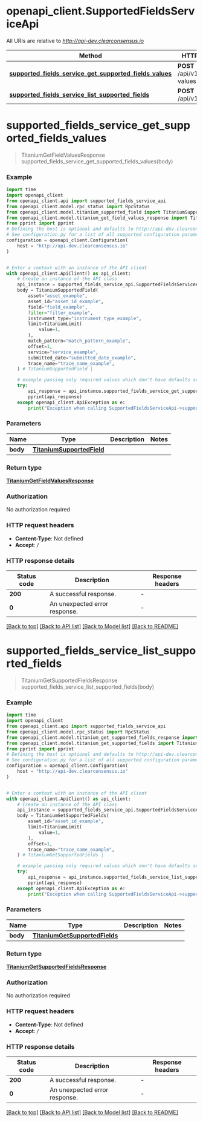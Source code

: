 # openapi_client.SupportedFieldsServiceApi

All URIs are relative to *http://api-dev.clearconsensus.io*

Method | HTTP request | Description
------------- | ------------- | -------------
[**supported_fields_service_get_supported_fields_values**](SupportedFieldsServiceApi.md#supported_fields_service_get_supported_fields_values) | **POST** /api/v1/list/field-values | 
[**supported_fields_service_list_supported_fields**](SupportedFieldsServiceApi.md#supported_fields_service_list_supported_fields) | **POST** /api/v1/list/fields | 


# **supported_fields_service_get_supported_fields_values**
> TitaniumGetFieldValuesResponse supported_fields_service_get_supported_fields_values(body)



### Example


```python
import time
import openapi_client
from openapi_client.api import supported_fields_service_api
from openapi_client.model.rpc_status import RpcStatus
from openapi_client.model.titanium_supported_field import TitaniumSupportedField
from openapi_client.model.titanium_get_field_values_response import TitaniumGetFieldValuesResponse
from pprint import pprint
# Defining the host is optional and defaults to http://api-dev.clearconsensus.io
# See configuration.py for a list of all supported configuration parameters.
configuration = openapi_client.Configuration(
    host = "http://api-dev.clearconsensus.io"
)


# Enter a context with an instance of the API client
with openapi_client.ApiClient() as api_client:
    # Create an instance of the API class
    api_instance = supported_fields_service_api.SupportedFieldsServiceApi(api_client)
    body = TitaniumSupportedField(
        asset="asset_example",
        asset_id="asset_id_example",
        field="field_example",
        filter="filter_example",
        instrument_type="instrument_type_example",
        limit=TitaniumLimit(
            value=1,
        ),
        match_pattern="match_pattern_example",
        offset=1,
        service="service_example",
        submitted_date="submitted_date_example",
        trace_name="trace_name_example",
    ) # TitaniumSupportedField | 

    # example passing only required values which don't have defaults set
    try:
        api_response = api_instance.supported_fields_service_get_supported_fields_values(body)
        pprint(api_response)
    except openapi_client.ApiException as e:
        print("Exception when calling SupportedFieldsServiceApi->supported_fields_service_get_supported_fields_values: %s\n" % e)
```


### Parameters

Name | Type | Description  | Notes
------------- | ------------- | ------------- | -------------
 **body** | [**TitaniumSupportedField**](TitaniumSupportedField.md)|  |

### Return type

[**TitaniumGetFieldValuesResponse**](TitaniumGetFieldValuesResponse.md)

### Authorization

No authorization required

### HTTP request headers

 - **Content-Type**: Not defined
 - **Accept**: */*


### HTTP response details

| Status code | Description | Response headers |
|-------------|-------------|------------------|
**200** | A successful response. |  -  |
**0** | An unexpected error response. |  -  |

[[Back to top]](#) [[Back to API list]](../README.md#documentation-for-api-endpoints) [[Back to Model list]](../README.md#documentation-for-models) [[Back to README]](../README.md)

# **supported_fields_service_list_supported_fields**
> TitaniumGetSupportedFieldsResponse supported_fields_service_list_supported_fields(body)



### Example


```python
import time
import openapi_client
from openapi_client.api import supported_fields_service_api
from openapi_client.model.rpc_status import RpcStatus
from openapi_client.model.titanium_get_supported_fields_response import TitaniumGetSupportedFieldsResponse
from openapi_client.model.titanium_get_supported_fields import TitaniumGetSupportedFields
from pprint import pprint
# Defining the host is optional and defaults to http://api-dev.clearconsensus.io
# See configuration.py for a list of all supported configuration parameters.
configuration = openapi_client.Configuration(
    host = "http://api-dev.clearconsensus.io"
)


# Enter a context with an instance of the API client
with openapi_client.ApiClient() as api_client:
    # Create an instance of the API class
    api_instance = supported_fields_service_api.SupportedFieldsServiceApi(api_client)
    body = TitaniumGetSupportedFields(
        asset_id="asset_id_example",
        limit=TitaniumLimit(
            value=1,
        ),
        offset=1,
        trace_name="trace_name_example",
    ) # TitaniumGetSupportedFields | 

    # example passing only required values which don't have defaults set
    try:
        api_response = api_instance.supported_fields_service_list_supported_fields(body)
        pprint(api_response)
    except openapi_client.ApiException as e:
        print("Exception when calling SupportedFieldsServiceApi->supported_fields_service_list_supported_fields: %s\n" % e)
```


### Parameters

Name | Type | Description  | Notes
------------- | ------------- | ------------- | -------------
 **body** | [**TitaniumGetSupportedFields**](TitaniumGetSupportedFields.md)|  |

### Return type

[**TitaniumGetSupportedFieldsResponse**](TitaniumGetSupportedFieldsResponse.md)

### Authorization

No authorization required

### HTTP request headers

 - **Content-Type**: Not defined
 - **Accept**: */*


### HTTP response details

| Status code | Description | Response headers |
|-------------|-------------|------------------|
**200** | A successful response. |  -  |
**0** | An unexpected error response. |  -  |

[[Back to top]](#) [[Back to API list]](../README.md#documentation-for-api-endpoints) [[Back to Model list]](../README.md#documentation-for-models) [[Back to README]](../README.md)

